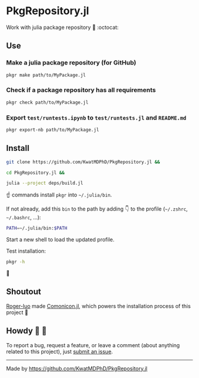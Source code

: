 # PkgRepository.jl

Work with julia package repository :bento: :octocat:

## Use

### Make a julia package repository (for GitHub)

```sh
pkgr make path/to/MyPackage.jl
```

### Check if a package repository has all requirements

```sh
pkgr check path/to/MyPackage.jl
```

### Export `test/runtests.ipynb` to `test/runtests.jl` and `README.md`

```sh
pkgr export-nb path/to/MyPackage.jl
```

## Install

```sh
git clone https://github.com/KwatMDPhD/PkgRepository.jl &&

cd PkgRepository.jl &&

julia --project deps/build.jl
```

:point_up: commands install `pkgr` into `~/.julia/bin`.

If not already, add this `bin` to the path by adding :point_down: to the profile (`~/.zshrc`, `~/.bashrc`, ...):

```sh
PATH=~/.julia/bin:$PATH
```

Start a new shell to load the updated profile.

Test installation:

```sh
pkgr -h
```

:tada:

## Shoutout

[Roger-luo](https://github.com/Roger-luo) made [Comonicon.jl](https://github.com/comonicon/Comonicon.jl), which powers the installation process of this project :raised_hands:

## Howdy :wave: :cowboy_hat_face:

To report a bug, request a feature, or leave a comment (about anything related to this project), just [submit an issue](https://github.com/KwatMDPhD/PkgRepository.jl/issues/new/choose).

---

Made by https://github.com/KwatMDPhD/PkgRepository.jl
